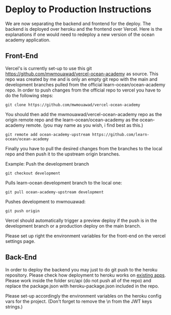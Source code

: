 # Deploy to Production Instructions

We are now separating the backend and frontend for the deploy. The backend is deployed over heroku and the frontend over Vercel.
Here is the explanations if one would need to redeploy a new version of the ocean academy application.

## Front-End

Vercel's is currently set-up to use this git https://github.com/mwmouawad/vercel-ocean-academy as source. 
This repo was created by me and is only an empty git repo with the main and development branches pulled from the official
learn-ocean/ocean-academy repo. In order to push changes from the official repo to vercel you have to do the following steps:

```git clone https://github.com/mwmouawad/vercel-ocean-academy```

You should then add the mwmouawad/vercel-ocean-academy repo as the origin remote repo and the learn-ocean/ocean-academy as
the ocean-academy remote. (you may name as you wish, i find best as this.)

```git remote add ocean-academy-upstream https://github.com/learn-ocean/ocean-academy```

Finally you have to pull the desired changes from the branches to the local repo and then push it to the upstream origin branches.

Example: Push the development branch


```git checkout development```

Pulls learn-ocean development branch to the local one:

```git pull ocean-academy-upstream development```

Pushes development to mwmouawad:

```git push origin```


Vercel should automatically trigger a preview deploy if the push is in the development branch or a production deploy on the main branch.

Please set up right the environment variables for the front-end on the vercel settings page.

## Back-End

In order to deploy the backend you may just to do git push to the heroku repository. Please check how deployment to heroku
works on [existing apps](!https://devcenter.heroku.com/articles/git). Please work inside the folder src/api (do not push all of the repo) and replace the package.json with heroku-package.json included in the repo.

Please set-up accordingly the environment variables on the heroku config vars for the project. (Don't forget to remove the \n from the JWT keys strings.)




